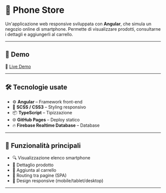 # 📱 Phone Store

Un'applicazione web responsive sviluppata con **Angular**, che simula un negozio online di smartphone. Permette di visualizzare prodotti, consultarne i dettagli e aggiungerli al carrello.

---

## 🚀 Demo

🔗 [Live Demo](https://basilelsaid.github.io/phone-store/)

---

## 🛠️ Tecnologie usate

- ⚙️ **Angular** – Framework front-end
- 💅 **SCSS / CSS3** – Styling responsivo
- 📦 **TypeScript** – Tipizzazione
- 🌐 **GitHub Pages** – Deploy statico
- 🔥 **Firebase Realtime Database** – Database

---

## 📂 Funzionalità principali

- 🔍 Visualizzazione elenco smartphone
- 📄 Dettaglio prodotto
- 🛒 Aggiunta al carrello
- 🔄 Routing tra pagine (SPA)
- 📱 Design responsive (mobile/tablet/desktop)

---
